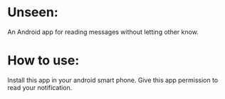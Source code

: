 # Unseen:
An Android app for reading messages without letting other know.

# How to use:
Install this app in your android smart phone.
Give this app permission to read your notification.


